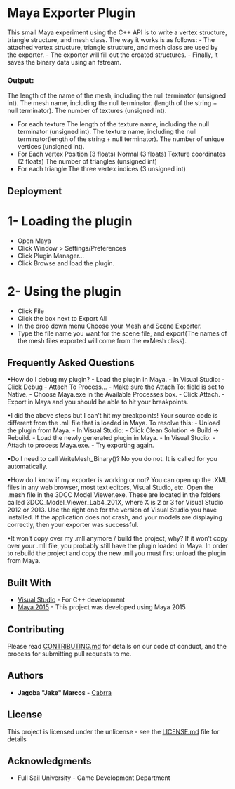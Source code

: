 Maya Exporter Plugin
====================

This small Maya experiment using the C++ API is to write a vertex structure, triangle structure, and mesh class. 
The way it works is as follows: 
	- The attached vertex structure, triangle structure, and mesh class are used by the exporter.
	- The exporter will fill out the created structures. 
	- Finally, it saves the binary data using an fstream. 

### Output:
 The length of the name of the mesh, including the null terminator (unsigned int).
 The mesh name, including the null terminator. (length of the string + null terminator).
 The number of textures (unsigned int).
 - For each texture
 	The length of the texture name, including the null terminator (unsigned int).
 	The texture name, including the null terminator(length of the string + null terminator).
	The number of unique vertices (unsigned int).
 - For Each vertex
	Position (3 floats)
	Normal (3 floats)
	Texture coordinates (2 floats)
	The number of triangles (unsigned int)
 - For each triangle
	The three vertex indices (3 unsigned int)

## Deployment

1- Loading the plugin
==================

  - Open Maya
  - Click Window > Settings/Preferences
  - Click Plugin Manager…
  - Click Browse and load the plugin.

2- Using the plugin
================  

  - Click File
  - Click the box next to Export All
  - In the drop down menu Choose your Mesh and Scene Exporter.
  - Type the file name you want for the scene file, and export(The names of the mesh files exported will come from the exMesh class).

## Frequently Asked Questions

•How do I debug my plugin?
	- Load the plugin in Maya.
	- In Visual Studio:
	  - Click Debug
	  - Attach To Process…
	  - Make sure the Attach To: field is set to Native.
	  - Choose Maya.exe in the Available Processes box.
	  - Click Attach.
	  - Export in Maya and you should be able to hit your breakpoints.

•I did the above steps but I can’t hit my breakpoints!
	Your source code is different from the .mll file that is loaded in Maya.  To resolve this:
	- Unload the plugin from Maya.
	- In Visual Studio:
	- Click Clean Solution -> Build -> Rebuild.
	- Load the newly generated plugin in Maya.
	- In Visual Studio:
	  - Attach to process Maya.exe.
	  - Try exporting again.

•Do I need to call WriteMesh_Binary()?
	No you do not.  It is called for you automatically.

•How do I know if my exporter is working or not?
	You can open up the .XML files in any web browser, most text editors, Visual Studio, etc.
	Open the .mesh file in the 3DCC Model Viewer.exe.  These are located in the folders called 3DCC_Model_Viewer_Lab4_201X, where X is 2 or 3 for Visual Studio 2012 or 2013.  Use the right one for the version of Visual Studio you have installed.
	If the application does not crash, and your models are displaying correctly, then your exporter was successful.

•It won’t copy over my .mll anymore / build the project, why?
	If it won’t copy over your .mll file, you probably still have the plugin loaded in Maya. In order to rebuild the project and copy the new .mll you must first unload the plugin from Maya.
	
## Built With

* [Visual Studio](https://visualstudio.microsoft.com/) 					- For C++ development
* [Maya 2015](https://knowledge.autodesk.com/support/maya/downloads) 	- This project was developed using Maya 2015

## Contributing

Please read [CONTRIBUTING.md](https://github.com/Cabrra/Contributing-template/commit/3cddff071f2bd1a6244807c2fd9ae67263e484e0) for details on our code of conduct, and the process for submitting pull requests to me.
	
## Authors

* **Jagoba "Jake" Marcos** - [Cabrra](https://github.com/Cabrra)

## License

This project is licensed under the unlicense - see the [LICENSE.md](LICENSE.md) file for details

## Acknowledgments

* Full Sail University - Game Development Department
